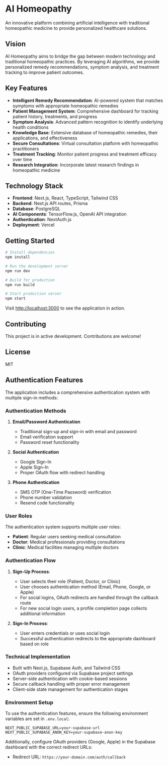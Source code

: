 # AI Homeopathy

An innovative platform combining artificial intelligence with traditional homeopathic medicine to provide personalized healthcare solutions.

## Vision

AI Homeopathy aims to bridge the gap between modern technology and traditional homeopathic practices. By leveraging AI algorithms, we provide personalized remedy recommendations, symptom analysis, and treatment tracking to improve patient outcomes.

## Key Features

- **Intelligent Remedy Recommendation**: AI-powered system that matches symptoms with appropriate homeopathic remedies
- **Patient Management System**: Comprehensive dashboard for tracking patient history, treatments, and progress
- **Symptom Analysis**: Advanced pattern recognition to identify underlying health conditions
- **Knowledge Base**: Extensive database of homeopathic remedies, their applications, and effectiveness
- **Secure Consultations**: Virtual consultation platform with homeopathic practitioners
- **Treatment Tracking**: Monitor patient progress and treatment efficacy over time
- **Research Integration**: Incorporate latest research findings in homeopathic medicine

## Technology Stack

- **Frontend**: Next.js, React, TypeScript, Tailwind CSS
- **Backend**: Next.js API routes, Prisma
- **Database**: PostgreSQL
- **AI Components**: TensorFlow.js, OpenAI API integration
- **Authentication**: NextAuth.js
- **Deployment**: Vercel

## Getting Started

```bash
# Install dependencies
npm install

# Run the development server
npm run dev

# Build for production
npm run build

# Start production server
npm start
```

Visit [http://localhost:3000](http://localhost:3000) to see the application in action.

## Contributing

This project is in active development. Contributions are welcome!

## License

MIT

## Authentication Features

The application includes a comprehensive authentication system with multiple sign-in methods:

### Authentication Methods

1. **Email/Password Authentication**
   - Traditional sign-up and sign-in with email and password
   - Email verification support
   - Password reset functionality

2. **Social Authentication**
   - Google Sign-In
   - Apple Sign-In
   - Proper OAuth flow with redirect handling

3. **Phone Authentication**
   - SMS OTP (One-Time Password) verification
   - Phone number validation
   - Resend code functionality

### User Roles

The authentication system supports multiple user roles:
- **Patient**: Regular users seeking medical consultation
- **Doctor**: Medical professionals providing consultations
- **Clinic**: Medical facilities managing multiple doctors

### Authentication Flow

1. **Sign-Up Process**:
   - User selects their role (Patient, Doctor, or Clinic)
   - User chooses authentication method (Email, Phone, Google, or Apple)
   - For social logins, OAuth redirects are handled through the callback route
   - For new social login users, a profile completion page collects additional information

2. **Sign-In Process**:
   - User enters credentials or uses social login
   - Successful authentication redirects to the appropriate dashboard based on role

### Technical Implementation

- Built with Next.js, Supabase Auth, and Tailwind CSS
- OAuth providers configured via Supabase project settings
- Server-side authentication with cookie-based sessions
- Secure callback handling with proper error management
- Client-side state management for authentication stages

### Environment Setup

To use the authentication features, ensure the following environment variables are set in `.env.local`:

```
NEXT_PUBLIC_SUPABASE_URL=your-supabase-url
NEXT_PUBLIC_SUPABASE_ANON_KEY=your-supabase-anon-key
```

Additionally, configure OAuth providers (Google, Apple) in the Supabase dashboard with the correct redirect URLs:
- Redirect URL: `https://your-domain.com/auth/callback`
